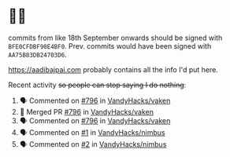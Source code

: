 # 👋🏻
<!--
**aadibajpai/aadibajpai** is a ✨ _special_ ✨ repository because its `README.md` (this file) appears on your GitHub profile.
-->
commits from like 18th September onwards should be signed with `BFE0CFDBF90E4BF0`. Prev. commits would have been signed with `AA75B83DB24703D6`.

https://aadibajpai.com probably contains all the info I'd put here.

Recent activity ~~so people can stop saying I do nothing~~:
<!--START_SECTION:activity-->
1. 🗣 Commented on [#796](https://github.com/VandyHacks/vaken/issues/796) in [VandyHacks/vaken](https://github.com/VandyHacks/vaken)
2. 🎉 Merged PR [#796](https://github.com/VandyHacks/vaken/pull/796) in [VandyHacks/vaken](https://github.com/VandyHacks/vaken)
3. 🗣 Commented on [#796](https://github.com/VandyHacks/vaken/issues/796) in [VandyHacks/vaken](https://github.com/VandyHacks/vaken)
4. 🗣 Commented on [#1](https://github.com/VandyHacks/nimbus/issues/1) in [VandyHacks/nimbus](https://github.com/VandyHacks/nimbus)
5. 🗣 Commented on [#2](https://github.com/VandyHacks/nimbus/issues/2) in [VandyHacks/nimbus](https://github.com/VandyHacks/nimbus)
<!--END_SECTION:activity-->
